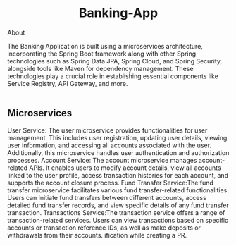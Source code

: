 <h1 align="center">Banking-App</h1>
About
<p>
    The Banking Application is built using a microservices architecture, incorporating the Spring Boot framework along with other Spring technologies such as Spring Data JPA, Spring Cloud, and Spring Security, alongside tools like Maven for dependency management. These technologies play a crucial role in establishing essential components like Service Registry, API Gateway, and more.<br><br>
</p>
<h2>Microservices</h2>
User Service: The user microservice provides functionalities for user management. This includes user registration, updating user details, viewing user information, and accessing all accounts associated with the user. Additionally, this microservice handles user authentication and authorization processes.
Account Service: The account microservice manages account-related APIs. It enables users to modify account details, view all accounts linked to the user profile, access transaction histories for each account, and supports the account closure process.
Fund Transfer Service:The fund transfer microservice facilitates various fund transfer-related functionalities. Users can initiate fund transfers between different accounts, access detailed fund transfer records, and view specific details of any fund transfer transaction.
Transactions Service:The transaction service offers a range of transaction-related services. Users can view transactions based on specific accounts or transaction reference IDs, as well as make deposits or withdrawals from their accounts.
ification while creating a PR.
